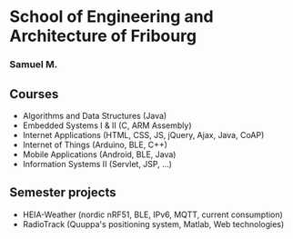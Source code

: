# School of Engineering and Architecture of Fribourg
### Samuel M.

## Courses
- Algorithms and Data Structures (Java)
- Embedded Systems I & II (C, ARM Assembly)
- Internet Applications (HTML, CSS, JS, jQuery, Ajax, Java, CoAP)
- Internet of Things (Arduino, BLE, C++)
- Mobile Applications (Android, BLE, Java)
- Information Systems II (Servlet, JSP, ...)

## Semester projects
- HEIA-Weather (nordic nRF51, BLE, IPv6, MQTT, current consumption)
- RadioTrack (Quuppa's positioning system, Matlab, Web technologies)
